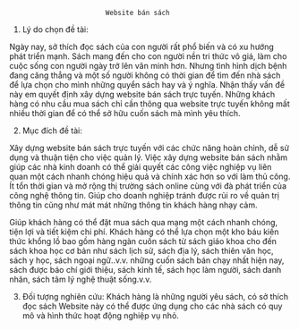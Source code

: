                             Website bán sách
1. Lý do chọn đề tài:

Ngày nay, sở thích đọc sách của con người rất phổ biến và có xu hướng phát triển mạnh. 
Sách mang đến cho con người nền tri thức vô giá, 
làm cho cuộc sống con người ngày trở lên văn minh hơn.
Nhưng tình hình dịch bệnh đang căng thẳng và một số người không
có thời gian để tìm đến nhà sách để lựa chọn cho mình những quyển
sách hay và ý nghĩa. Nhận thấy vấn đề này em quyết định xây dựng
website bán sách trực tuyến. Những khách hàng có nhu cầu mua sách
chỉ cần thông qua website trực tuyến không mất nhiều thời gian để
có thể sở hữu cuốn sách mà mình yêu thích.

2. Mục đích đề tài:

Xây dựng website bán sách trực tuyến với các chức năng hoàn
chỉnh, dễ sử dụng và thuận tiện cho việc quản lý.
Việc xây dựng website bán sách nhằm giúp các nhà kinh doanh
có thể giải quyết các công việc nghiệp vụ liên quan một cách nhanh
chóng hiệu quả và chính xác hơn so với làm thủ công. Ít tổn thời gian
và mở rộng thị trường sách online cùng với đà phát triển của công
nghệ thông tin. Giúp cho doanh nghiệp tránh được rủi ro về quản trị
thông tin cũng như mát mát những thông tin khách hàng nhạy cảm.

Giúp khách hàng có thể đặt mua sách qua mạng một cách nhanh chóng, tiện lợi và tiết kiệm chi phí. 
Khách hàng có thể lựa chọn một kho báu kiến thức khổng lồ 
bao gồm hàng ngàn cuốn sách từ sách giáo khoa cho đến sách khoa học cơ bản như 
sách lịch sử, sách địa lý, sách thiên văn học, sách y học, sách ngoại ngữ..v.v. 
những cuốn sách bán chạy nhất hiện nay, sách được báo chí giới thiệu, sách kinh tế,
 sách học làm người, sách danh nhân, sách tâm lý nghệ thuật sống.v.v. 


3. Đối tượng nghiên cứu:
Khách hàng là những người yêu sách, có sở thích đọc sách
Website này có thể được ứng dụng cho các nhà sách có quy mô và hình thức hoạt động nghiệp vụ nhỏ.
